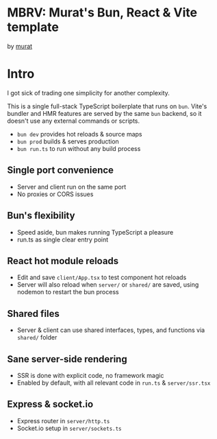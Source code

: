 # MBRV: Murat's Bun, React & Vite template
by [murat](https://twitter.com/mayfer)

# Intro

I got sick of trading one simplicity for another complexity.

This is a single full-stack TypeScript boilerplate that runs on `bun`. Vite's bundler and HMR features are served by the same `bun` backend, so it doesn't use any external commands or scripts.

 * `bun dev` provides hot reloads & source maps
 * `bun prod` builds & serves production
 * `bun run.ts` to run without any build process


## Single port convenience
- Server and client run on the same port
- No proxies or CORS issues

## Bun's flexibility
- Speed aside, bun makes running TypeScript a pleasure
- run.ts as single clear entry point

## React hot module reloads
- Edit and save `client/App.tsx` to test component hot reloads
- Server will also reload when `server/` or `shared/` are saved, using nodemon to restart the bun process

## Shared files
- Server & client can use shared interfaces, types, and functions via `shared/` folder

## Sane server-side rendering
- SSR is done with explicit code, no framework magic
- Enabled by default, with all relevant code in `run.ts` & `server/ssr.tsx`

## Express & socket.io
- Express router in `server/http.ts`
- Socket.io setup in `server/sockets.ts`

